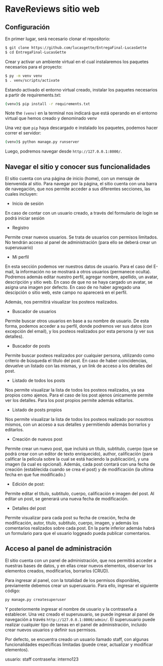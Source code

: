# RaveReviews sitio web

## Configuración

En primer lugar, será necesario clonar el repositorio:

```sh
$ git clone https://github.com/lucasgette/EntregaFinal-LucasGette
$ cd EntregaFinal-LucasGette

```

Crear y activar un ambiente virtual en el cual instalaremos los paquetes necesarios para el proyecto:

```sh
$ py -m venv venv
$ . venv/scripts/activate
```

Estando activado el entorno virtual creado, instalar los paquetes necesarios a partir de requirements.txt:

```sh
(venv)$ pip install -r requirements.txt
```
Note the `(venv)` en la terminal nos indicará que está operando en el entorno virtual que hemos creado y denominado venv


Una vez que `pip` haya descargado e instalado los paquetes, podemos hacer correr el servidor:
```sh
(venv)$ python manage.py runserver
```

Luego, podremos navegar desde `http://127.0.0.1:8000/`.


## Navegar el sitio y conocer sus funcionalidades

El sitio cuenta con una página de inicio (home), con un mensaje de bienvenida al sitio. Para navegar por la página, el sitio cuenta con una barra de navegación, que nos permite acceder a sus diferentes secciones, las cuales incluyen:

* Inicio de sesión

En caso de contar con un usuario creado, a través del formulario de login se podrá iniciar sesión

* Registro 

Permite crear nuevos usuarios. Se trata de usuarios con permisos limitados. No tendrán acceso al panel de administración (para ello se deberá crear un superusuario)

* Mi perfil

En esta sección podemos ver nuestros datos de usuario. Para el caso del E-mail, la información no se mostrará a otros usuarios (permanece oculta). Podremos además editar nuestro perfil, agregar nombre, apellido, un avatar, descripción y sitio web.  En caso de que no se haya cargado un avatar, se asigna una imagen por defecto. En caso de no haber agregado una descipción o sitio web, este campo no aparecerá en el perfil.

Además, nos permitirá visualizar los posteos realizados.

* Buscador de usuarios

Permite buscar otros usuarios en base a su nombre de usuario. De esta forma, podemos acceder a su perfil, donde podremos ver sus datos (con excepción del email), y los posteos realizados por esta persona (y ver sus detalles).


* Buscador de posts

Permite buscar posteos realizados por cualquier persona, utilizando como criterio de búsqueda el título del post. En caso de haber coincidencias, devuelve un listado con las mismas, y un link de acceso a los detalles del post.

* Listado de todos los posts

Nos permite visualizar la lista de todos los posteos realizados, ya sea propios como ajenos. Para el caso de los post ajenos únicamente permite ver los detalles. Para los post propios permite además editarlos.

* Listado de posts propios

Nos permite visualizar la lista de todos los posteos realizado por nosotros mismos, con un acceso a sus detalles y permitiendo además borrarlos y editarlos.


* Creación de nuevos post

Permite crear un nuevo post, que incluirá un título, subtitulo, cuerpo (que se podrá crear con un editor de texto enriquecido), author, calificación (para calificar la película sobre la cual se está haciendo la publicación), y una imagen (la cual es opcional). Además, cada post contará con una fecha de creación (establecida cuando se crea el post) y de modificación (la ultima fecha en que fue modificado.)

* Edición de post:

Permite editar el título, subtitulo, cuerpo, calificación e imagen del post. Al editar un post, se generará una nueva fecha de modificación.

* Detalles del post

Permite visualizar para cada post su fecha de creación, fecha de modificación, autor, titulo, subtitulo, cuerpo, imagen, y además los comentarios realizados sobre cada post. En la parte inferior además habrá un formulario para que el usuario loggeado pueda publicar comentarios.



## Acceso al panel de administración

El sitio cuenta con un panel de administración, que nos permitirá acceder a nuestras bases de datos, y en ellas crear nuevos elementos, observar los elementos creados, modificarlos, borrarlos (CRUD).



Para ingresar al panel, con la totalidad de los permisos disponibles, previamente debemos crear un superusuario. Para ello, ingresar el siguiente código:

```sh
py manage.py createsuperuser
```

Y posteriormente ingresar el nombre de usuario y la contraseña a establecer. Una vez creado el superusuario, se puede ingresar al panel de navegación a través `http://127.0.0.1:8000/admin/`. El superusuario puede realizar cualquier tipo de tareas en el panel de administración, incluido crear nuevos usuarios y definir sus permisos.



Por defecto, se encuentra creado un usuario llamado staff, con algunas funcionalidades específicas limitadas (puede crear, actualizar y modificar elementos). 

usuario: staff
contraseña: interno123
